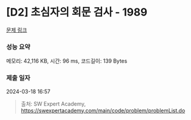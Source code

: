 # [D2] 초심자의 회문 검사 - 1989 

[문제 링크](https://swexpertacademy.com/main/code/problem/problemDetail.do?contestProbId=AV5PyTLqAf4DFAUq) 

### 성능 요약

메모리: 42,116 KB, 시간: 96 ms, 코드길이: 139 Bytes

### 제출 일자

2024-03-18 16:57



> 출처: SW Expert Academy, https://swexpertacademy.com/main/code/problem/problemList.do